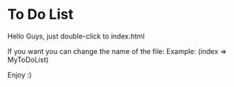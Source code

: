 # To Do List
Hello Guys, just double-click to index.html

If you want you can change the name of the file:  Example: (index => MyToDoList)

Enjoy :)
